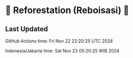 
# 🌳 Reforestation (Reboisasi) 🌲

## Last Updated

GitHub Actions time: Fri Nov 22 22:20:25 UTC 2024

Indonesia/Jakarta time: Sat Nov 23 05:20:25 WIB 2024
